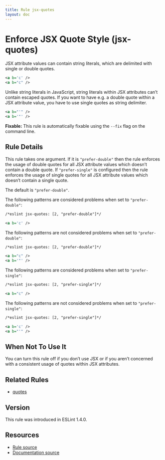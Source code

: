 ```yaml
---
title: Rule jsx-quotes
layout: doc
---
```

<!-- Note: No pull requests accepted for this file. See README.md in the root directory for details. -->

# Enforce JSX Quote Style (jsx-quotes)

JSX attribute values can contain string literals, which are delimited with single or double quotes.

```xml
<a b='c' />
<a b="c" />
```

Unlike string literals in JavaScript, string literals within JSX attributes can’t contain escaped quotes.
If you want to have e.g. a double quote within a JSX attribute value, you have to use single quotes as string delimiter.

```xml
<a b="'" />
<a b='"' />
```

**Fixable:** This rule is automatically fixable using the `--fix` flag on the command line.

## Rule Details

This rule takes one argument.
If it is `"prefer-double"` then the rule enforces the usage of double quotes for all JSX attribute values which doesn’t contain a double quote.
If `"prefer-single"` is configured then the rule enforces the usage of single quotes for all JSX attribute values which doesn’t contain a single quote.

The default is `"prefer-double"`.

The following patterns are considered problems when set to `"prefer-double"`:

```xml
/*eslint jsx-quotes: [2, "prefer-double"]*/

<a b='c' />
```

The following patterns are not considered problems when set to `"prefer-double"`:

```xml
/*eslint jsx-quotes: [2, "prefer-double"]*/

<a b="c" />
<a b='"' />
```

The following patterns are considered problems when set to `"prefer-single"`:

```xml
/*eslint jsx-quotes: [2, "prefer-single"]*/

<a b="c" />
```

The following patterns are not considered problems when set to `"prefer-single"`:

```xml
/*eslint jsx-quotes: [2, "prefer-single"]*/

<a b='c' />
<a b="'" />
```

## When Not To Use It

You can turn this rule off if you don’t use JSX or if you aren’t concerned with a consistent usage of quotes within JSX attributes.

## Related Rules

* [quotes](quotes)

## Version

This rule was introduced in ESLint 1.4.0.

## Resources

* [Rule source](https://github.com/eslint/eslint/tree/master/lib/rules/jsx-quotes.js)
* [Documentation source](https://github.com/eslint/eslint/tree/master/docs/rules/jsx-quotes.md)
